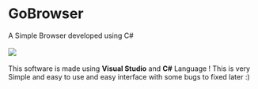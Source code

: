 # GoBrowser
A Simple Browser developed using C#
<br>
<br>
<img src="https://raw.githubusercontent.com/asubodh/GoBrowser/master/screenshoot.png">
<br>
<br>
This software is made using <b>Visual Studio</b> and <b>C#</b> Language ! This is very Simple and easy to use and easy interface with some bugs to fixed later :)
